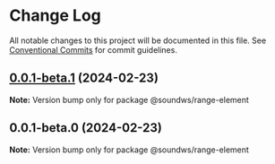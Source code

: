# Change Log

All notable changes to this project will be documented in this file.
See [Conventional Commits](https://conventionalcommits.org) for commit guidelines.

## [0.0.1-beta.1](https://github.com/sound-ws/range-element/compare/@soundws/range-element@0.0.1-beta.0...@soundws/range-element@0.0.1-beta.1) (2024-02-23)

**Note:** Version bump only for package @soundws/range-element





## 0.0.1-beta.0 (2024-02-23)

**Note:** Version bump only for package @soundws/range-element
